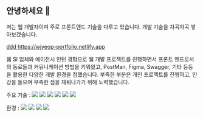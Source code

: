 ## 안녕하세요 👋<br/>
저는 웹 개발자이며 주로 프론트엔드 기술을 다루고 있습니다.
개발 기술을 차곡차곡 쌓아보겠습니다.

[ddd ](https://wjyeop-portfolio.netlify.app)https://wjyeop-portfolio.netlify.app



웹 SI 업체와 에이전시 인턴 경험으로 웹 개발 프로젝트를 진행하면서 프론트 엔드로서의 동료들과 커뮤니케이션 방법을 키워왔고, PostMan, Figma, Swagger, 기타 등등을 활용한 다양한 개발 환경을 접했습니다.
부족한 부분은 개인 프로젝트를 진행하고, 인강을 들으며 부족한 점을 채워나가기 위해 노력했습니다.

주요 기술 : 
<img src="https://img.shields.io/badge/JavaScript-F7DF1E?style=plastic&logo=JavaScript&logoColor=white"/>
<img src="https://img.shields.io/badge/TypeScript-3178C6?style=plastic&logo=TypeScript&logoColor=white"/>
<img src="https://img.shields.io/badge/HTML-E34F26?style=plastic&logo=HTML&logoColor=white"/>
<img src="https://img.shields.io/badge/CSS-1572B6?style=plastic&logo=CSS&logoColor=white"/>
<img src="https://img.shields.io/badge/React-61DAFB?style=plastic&logo=React&logoColor=white"/>
<img src="https://img.shields.io/badge/Recoil-61DAFB?style=plastic&logo=Recoil&logoColor=white"/>

환경 :
<img src="https://img.shields.io/badge/Github-181717?style=plastic&logo=Github&logoColor=white"/>
<img src="https://img.shields.io/badge/Postman-FF6C37?style=plastic&logo=Postman&logoColor=white"/>
<img src="https://img.shields.io/badge/Swagger-85EA2D?style=plastic&logo=Swagger&logoColor=white"/>
<img src="https://img.shields.io/badge/Figma-F24E1E?style=plastic&logo=Figma&logoColor=white"/>
